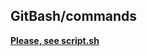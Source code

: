 ## GitBash/commands
[**Please, see script.sh**](https://github.com/Lyubov-Maksimova/Git/blob/main/hw.txt)

